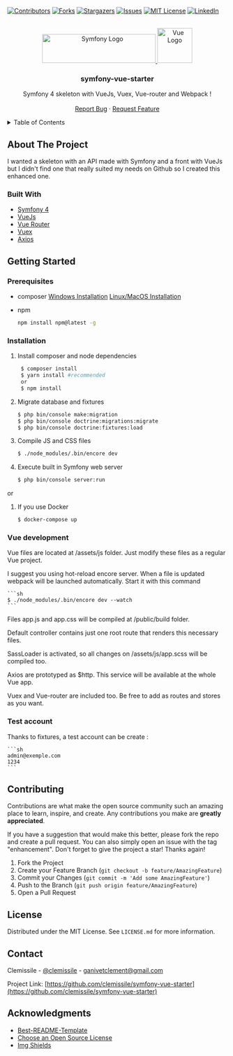 <div id="top"></div>

<!-- PROJECT SHIELDS -->
[![Contributors][contributors-shield]][contributors-url]
[![Forks][forks-shield]][forks-url]
[![Stargazers][stars-shield]][stars-url]
[![Issues][issues-shield]][issues-url]
[![MIT License][license-shield]][license-url]
[![LinkedIn][linkedin-shield]][linkedin-url]


<!-- PROJECT LOGO -->
<br />

<div align="center">
	<a href="https://github.com/clemissile/symfony-vue-starter">
        <img src="https://symfony.com/images/logos/header-logo.svg" alt="Symfony Logo" width="260" height="66">
		<img src="assets/js/assets/logo.png" alt="Vue Logo" width="80" height="80">
	</a>
	<h3 align="center">symfony-vue-starter</h3>
	<p align="center">
		Symfony 4 skeleton with VueJs, Vuex, Vue-router and Webpack !
		<br />
		<br />
		<a href="https://github.com/clemissile/symfony-vue-starter/issues">Report Bug</a>
		·
		<a href="https://github.com/clemissile/symfony-vue-starter/issues">Request Feature</a>
	</p>
</div>


<!-- TABLE OF CONTENTS -->
<details>
	<summary>Table of Contents</summary>
	<ol>
		<li>
			<a href="#about-the-project">About The Project</a>
			<ul>
				<li><a href="#built-with">Built With</a></li>
			</ul>
		</li>
		<li>
			<a href="#getting-started">Getting Started</a>
			<ul>
				<li><a href="#prerequisites">Prerequisites</a></li>
				<li><a href="#installation">Installation</a></li>
                <li><a href="#vue-development">Vue development</a></li>
                <li><a href="#test-account">Test account</a></li>
			</ul>
		</li>
		<li><a href="#contributing">Contributing</a></li>
		<li><a href="#license">License</a></li>
		<li><a href="#contact">Contact</a></li>
		<li><a href="#acknowledgments">Acknowledgments</a></li>
	</ol>
</details>


<!-- ABOUT THE PROJECT -->
## About The Project

I wanted a skeleton with an API made with Symfony and a front with VueJs but I didn't find one that really suited my needs on Github so I created this enhanced one.

### Built With

* [Symfony 4](https://symfony.com/4)
* [VueJs](https://vuejs.org/)
* [Vue Router](https://router.vuejs.org/)
* [Vuex](https://vuex.vuejs.org/)
* [Axios](https://github.com/axios/axios)


<!-- GETTING STARTED -->
## Getting Started

### Prerequisites

* composer 
    [Windows Installation](https://getcomposer.org/doc/00-intro.md#installation-windows)
    [Linux/MacOS Installation](https://getcomposer.org/doc/00-intro.md#installation-linux-unix-macos)

* npm
    ```sh
    npm install npm@latest -g
    ```

### Installation

1. Install composer and node dependencies
   ```sh
    $ composer install
    $ yarn install #recommended
    or
    $ npm install
    ```
2. Migrate database and fixtures
    ```sh
    $ php bin/console make:migration
    $ php bin/console doctrine:migrations:migrate 
    $ php bin/console doctrine:fixtures:load
    ```
3. Compile JS and CSS files
    ```sh
    $ ./node_modules/.bin/encore dev 
    ```
4. Execute built in Symfony web server
    ```sh
    $ php bin/console server:run
    ```

or

1. If you use Docker
    ```sh
    $ docker-compose up
    ```

### Vue development

Vue files are located at /assets/js folder. Just modify these files as a regular Vue project.

I suggest you using hot-reload encore server. When a file is updated webpack will be launched automatically. Start it with this command

    ```sh
    $ ./node_modules/.bin/encore dev --watch
    ```

Files app.js and app.css will be compiled at /public/build folder.

Default controller contains just one root route that renders this necessary files.

SassLoader is activated, so all changes on /assets/js/app.scss will be compiled too.

Axios are prototyped as $http. This service will be available at the whole Vue app.

Vuex and Vue-router are included too. Be free to add as routes and stores as you want.

### Test account

Thanks to fixtures, a test account can be create :

    ```sh
    admin@exemple.com
    1234
    ```


<!-- CONTRIBUTING -->
## Contributing

Contributions are what make the open source community such an amazing place to learn, inspire, and create. Any contributions you make are **greatly appreciated**.

If you have a suggestion that would make this better, please fork the repo and create a pull request. You can also simply open an issue with the tag "enhancement".
Don't forget to give the project a star! Thanks again!

1. Fork the Project
2. Create your Feature Branch (`git checkout -b feature/AmazingFeature`)
3. Commit your Changes (`git commit -m 'Add some AmazingFeature'`)
4. Push to the Branch (`git push origin feature/AmazingFeature`)
5. Open a Pull Request


<!-- LICENSE -->
## License

Distributed under the MIT License. See `LICENSE.md` for more information.


<!-- CONTACT -->
## Contact

Clemissile - [@clemissile](https://twitter.com/clemissile) - ganivetclement@gmail.com

Project Link: [https://github.com/clemissile/symfony-vue-starter](https://github.com/clemissile/symfony-vue-starter)


<!-- ACKNOWLEDGMENTS -->
## Acknowledgments

* [Best-README-Template](https://github.com/othneildrew/Best-README-Template)
* [Choose an Open Source License](https://choosealicense.com)
* [Img Shields](https://shields.io)


<!-- MARKDOWN LINKS & IMAGES -->
<!-- https://www.markdownguide.org/basic-syntax/#reference-style-links -->
[contributors-shield]: https://img.shields.io/github/contributors/clemissile/symfony-vue-starter.svg?style=for-the-badge
[contributors-url]: https://github.com/clemissile/symfony-vue-starter/graphs/contributors
[forks-shield]: https://img.shields.io/github/forks/clemissile/symfony-vue-starter.svg?style=for-the-badge
[forks-url]: https://github.com/clemissile/symfony-vue-starter/network/members
[stars-shield]: https://img.shields.io/github/stars/clemissile/symfony-vue-starter.svg?style=for-the-badge
[stars-url]: https://github.com/clemissile/symfony-vue-starter/stargazers
[issues-shield]: https://img.shields.io/github/issues/clemissile/symfony-vue-starter.svg?style=for-the-badge
[issues-url]: https://github.com/clemissile/symfony-vue-starter/issues
[license-shield]: https://img.shields.io/github/license/clemissile/symfony-vue-starter.svg?style=for-the-badge
[license-url]: https://github.com/clemissile/symfony-vue-starter/blob/master/LICENSE.txt
[linkedin-shield]: https://img.shields.io/badge/-LinkedIn-black.svg?style=for-the-badge&logo=linkedin&colorB=555
[linkedin-url]: https://linkedin.com/in/clementganivet
